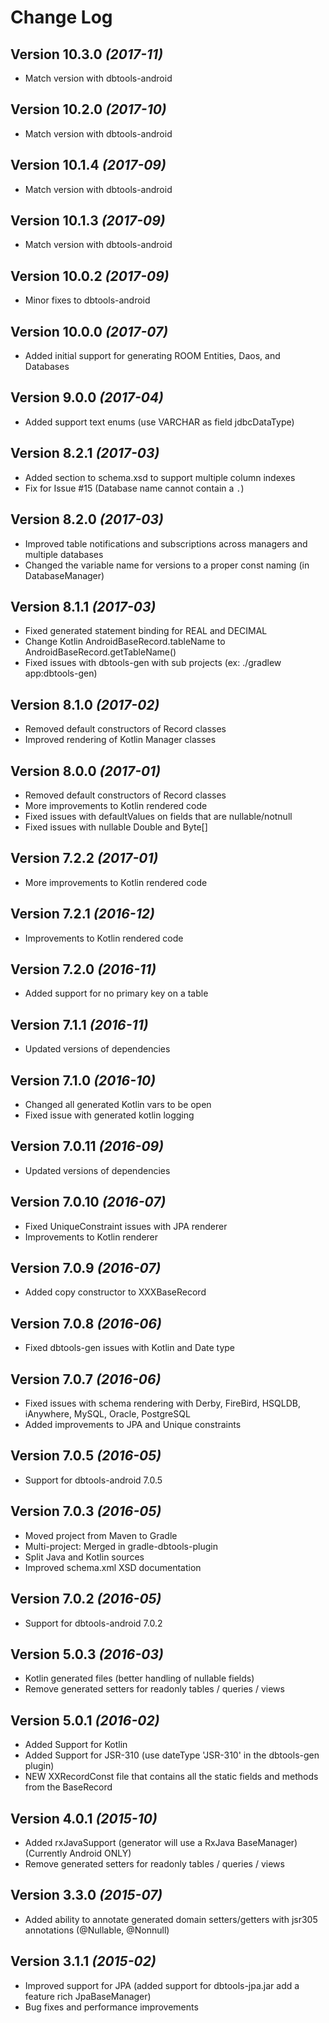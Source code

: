 Change Log
==========

Version 10.3.0 *(2017-11)*
---------------------------
* Match version with dbtools-android

Version 10.2.0 *(2017-10)*
---------------------------
* Match version with dbtools-android

Version 10.1.4 *(2017-09)*
---------------------------
* Match version with dbtools-android

Version 10.1.3 *(2017-09)*
---------------------------
* Match version with dbtools-android

Version 10.0.2 *(2017-09)*
---------------------------
* Minor fixes to dbtools-android

Version 10.0.0 *(2017-07)*
---------------------------
* Added initial support for generating ROOM Entities, Daos, and Databases

Version 9.0.0 *(2017-04)*
---------------------------
* Added support text enums (use VARCHAR as field jdbcDataType)

Version 8.2.1 *(2017-03)*
---------------------------
* Added <index/> section to schema.xsd to support multiple column indexes
* Fix for Issue #15 (Database name cannot contain a `.`)


Version 8.2.0 *(2017-03)*
---------------------------
* Improved table notifications and subscriptions across managers and multiple databases
* Changed the variable name for versions to a proper const naming (in DatabaseManager)


Version 8.1.1 *(2017-03)*
---------------------------
* Fixed generated statement binding for REAL and DECIMAL
* Change Kotlin AndroidBaseRecord.tableName to AndroidBaseRecord.getTableName()
* Fixed issues with dbtools-gen with sub projects (ex: ./gradlew app:dbtools-gen)


Version 8.1.0 *(2017-02)*
---------------------------
* Removed default constructors of Record classes
* Improved rendering of Kotlin Manager classes 


Version 8.0.0 *(2017-01)*
---------------------------
* Removed default constructors of Record classes
* More improvements to Kotlin rendered code
* Fixed issues with defaultValues on fields that are nullable/notnull
* Fixed issues with nullable Double and Byte[]


Version 7.2.2 *(2017-01)*
---------------------------
* More improvements to Kotlin rendered code


Version 7.2.1 *(2016-12)*
---------------------------
* Improvements to Kotlin rendered code


Version 7.2.0 *(2016-11)*
---------------------------
* Added support for no primary key on a table


Version 7.1.1 *(2016-11)*
---------------------------
* Updated versions of dependencies 


Version 7.1.0 *(2016-10)*
---------------------------
* Changed all generated Kotlin vars to be open
* Fixed issue with generated kotlin logging


Version 7.0.11 *(2016-09)*
----------------------------
* Updated versions of dependencies 


Version 7.0.10 *(2016-07)*
----------------------------
* Fixed UniqueConstraint issues with JPA renderer
* Improvements to Kotlin renderer


Version 7.0.9 *(2016-07)*
---------------------------
* Added copy constructor to XXXBaseRecord


Version 7.0.8 *(2016-06)*
---------------------------
* Fixed dbtools-gen issues with Kotlin and Date type


Version 7.0.7 *(2016-06)*
---------------------------
* Fixed issues with schema rendering with Derby, FireBird, HSQLDB, iAnywhere, MySQL, Oracle, PostgreSQL
* Added improvements to JPA and Unique constraints
 
 
Version 7.0.5 *(2016-05)*
---------------------------
* Support for dbtools-android 7.0.5


Version 7.0.3 *(2016-05)*
---------------------------
* Moved project from Maven to Gradle
* Multi-project: Merged in gradle-dbtools-plugin
* Split Java and Kotlin sources
* Improved schema.xml XSD documentation


Version 7.0.2 *(2016-05)*
---------------------------
* Support for dbtools-android 7.0.2


Version 5.0.3 *(2016-03)*
----------------------------
* Kotlin generated files (better handling of nullable fields)
* Remove generated setters for readonly tables / queries / views
 
 
Version 5.0.1 *(2016-02)*
----------------------------
* Added Support for Kotlin
* Added Support for JSR-310 (use dateType 'JSR-310' in the dbtools-gen plugin)
* NEW XXRecordConst file that contains all the static fields and methods from the BaseRecord
 
Version 4.0.1 *(2015-10)*
----------------------------
* Added rxJavaSupport (generator will use a RxJava BaseManager) (Currently Android ONLY)
* Remove generated setters for readonly tables / queries / views


Version 3.3.0 *(2015-07)*
----------------------------
* Added ability to annotate generated domain setters/getters with jsr305 annotations (@Nullable, @Nonnull)
 

Version 3.1.1 *(2015-02)*
----------------------------
* Improved support for JPA (added support for dbtools-jpa.jar add a feature rich JpaBaseManager)
* Bug fixes and performance improvements

